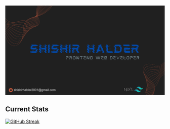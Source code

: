 ![Shishir Halder](https://raw.githubusercontent.com/5hishirH/5hishirH/main/assets/banner.svg "San Juan Mountains")

## Current Stats
[![GitHub Streak](https://github-readme-streak-stats.herokuapp.com?user=5hishirH%20&theme=dark&card_width=1080)](https://git.io/streak-stats)


<!--
**5hishirH/5hishirH** is a ✨ _special_ ✨ repository because its `README.md` (this file) appears on your GitHub profile.

Here are some ideas to get you started:

- 🔭 I’m currently working on ...
- 🌱 I’m currently learning ...
- 👯 I’m looking to collaborate on ...
- 🤔 I’m looking for help with ...
- 💬 Ask me about ...
- 📫 How to reach me: ...
- 😄 Pronouns: ...
- ⚡ Fun fact: ...
-->
